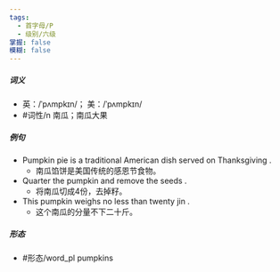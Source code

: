 ```yaml
---
tags:
  - 首字母/P
  - 级别/六级
掌握: false
模糊: false
---
```

##### 词义
- 英：/ˈpʌmpkɪn/； 美：/ˈpʌmpkɪn/
- #词性/n  南瓜；南瓜大果
##### 例句
- Pumpkin pie is a traditional American dish served on Thanksgiving .
	- 南瓜馅饼是美国传统的感恩节食物。
- Quarter the pumpkin and remove the seeds .
	- 将南瓜切成4份，去掉籽。
- This pumpkin weighs no less than twenty jin .
	- 这个南瓜的分量不下二十斤。
##### 形态
- #形态/word_pl pumpkins
